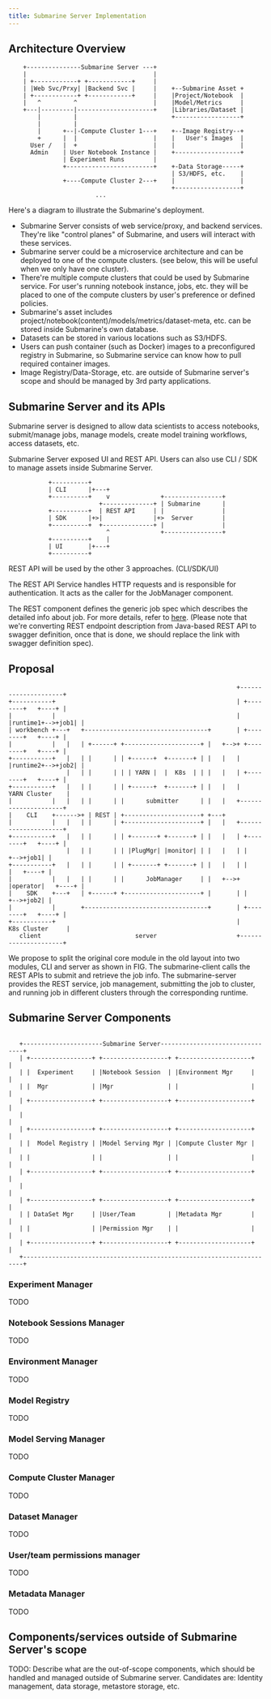 ```yaml
---
title: Submarine Server Implementation
---
```

<!--
  Licensed to the Apache Software Foundation (ASF) under one
  or more contributor license agreements.  See the NOTICE file
  distributed with this work for additional information
  regarding copyright ownership.  The ASF licenses this file
  to you under the Apache License, Version 2.0 (the
  "License"); you may not use this file except in compliance
  with the License.  You may obtain a copy of the License at

    http://www.apache.org/licenses/LICENSE-2.0

  Unless required by applicable law or agreed to in writing,
  software distributed under the License is distributed on an
  "AS IS" BASIS, WITHOUT WARRANTIES OR CONDITIONS OF ANY
  KIND, either express or implied.  See the License for the
  specific language governing permissions and limitations
  under the License.
  -->

## Architecture Overview

```
    +---------------Submarine Server ---+
    |                                   |
    | +------------+ +------------+     |
    | |Web Svc/Prxy| |Backend Svc |     |    +--Submarine Asset +
    | +------------+ +------------+     |    |Project/Notebook  |
    |   ^         ^                     |    |Model/Metrics     |
    +---|---------|---------------------+    |Libraries/Dataset |
        |         |                          +------------------+
        |         |
        |      +--|-Compute Cluster 1---+    +--Image Registry--+
        +      |  |                     |    |   User's Images  |
      User /   |  +                     |    |                  |
      Admin    | User Notebook Instance |    +------------------+
               | Experiment Runs        |
               +------------------------+    +-Data Storage-----+
                                             | S3/HDFS, etc.    |
               +----Compute Cluster 2---+    |                  |
                                             +------------------+
                        ...
```

Here's a diagram to illustrate the Submarine's deployment.

- Submarine Server consists of web service/proxy, and backend services. They're like "control planes" of Submarine, and users will interact with these services.
- Submarine server could be a microservice architecture and can be deployed to one of the compute clusters. (see below, this will be useful when we only have one cluster). 
- There're multiple compute clusters that could be used by Submarine service. For user's running notebook instance, jobs, etc. they will be placed to one of the compute clusters by user's preference or defined policies.
- Submarine's asset includes project/notebook(content)/models/metrics/dataset-meta, etc. can be stored inside Submarine's own database.
- Datasets can be stored in various locations such as S3/HDFS. 
- Users can push container (such as Docker) images to a preconfigured registry in Submarine, so Submarine service can know how to pull required container images.
- Image Registry/Data-Storage, etc. are outside of Submarine server's scope and should be managed by 3rd party applications.

## Submarine Server and its APIs

Submarine server is designed to allow data scientists to access notebooks, submit/manage jobs, manage models, create model training workflows, access datasets, etc.

Submarine Server exposed UI and REST API. Users can also use CLI / SDK to manage assets inside Submarine Server.

```
           +----------+
           | CLI      |+---+
           +----------+    v              +----------------+
                         +--------------+ | Submarine      |
           +----------+  | REST API     | |                |
           | SDK      |+>|              |+>  Server        |
           +----------+  +--------------+ |                |
                           ^              +----------------+
           +----------+    |
           | UI       |+---+
           +----------+
```

REST API will be used by the other 3 approaches. (CLI/SDK/UI) 

The REST API Service handles HTTP requests and is responsible for authentication. It acts as the caller for the JobManager component.

The REST component defines the generic job spec which describes the detailed info about job. For more details, refer to [here](https://docs.google.com/document/d/1kd-5UzsHft6gV7EuZiPXeWIKJtPqVwkNlqMvy0P_pAw/edit#). (Please note that we're converting REST endpoint description from Java-based REST API to swagger definition, once that is done, we should replace the link with swagger definition spec).

## Proposal
 ```
                                                                +---------------------+
 +-----------+                                                  | +--------+   +----+ |
 |           |                                                  | |runtime1+-->+job1| |
 | workbench +---+   +----------------------------------+       | +--------+   +----+ |
 |           |   |   | +------+ +---------------------+ |   +-->+ +--------+   +----+ |
 +-----------+   |   | |      | | +------+  +-------+ | |   |   | |runtime2+-->+job2| |
                 |   | |      | | | YARN |  |  K8s  | | |   |   | +--------+   +----+ |
 +-----------+   |   | |      | | +------+  +-------+ | |   |   |     YARN Cluster    |
 |           |   |   | |      | |      submitter      | |   |   +---------------------+
 |    CLI    +------>+ | REST | +---------------------+ +---+
 |           |   |   | |      | +---------------------+ |   |   +---------------------+
 +-----------+   |   | |      | | +-------+ +-------+ | |   |   | +--------+   +----+ |
                 |   | |      | | |PlugMgr| |monitor| | |   |   | |        +-->+job1| |
 +-----------+   |   | |      | | +-------+ +-------+ | |   |   | |        |   +----+ |
 |           |   |   | |      | |      JobManager     | |   +-->+ |operator|   +----+ |
 |    SDK    +---+   | +------+ +---------------------+ |       | |        +-->+job2| |
 |           |       +----------------------------------+       | +--------+   +----+ |
 +-----------+                                                  |     K8s Cluster     |
    client                          server                      +---------------------+
 ```
We propose to split the original core module in the old layout into two modules, CLI and server as shown in FIG. The submarine-client calls the REST APIs to submit and retrieve the job info. The submarine-server provides the REST service, job management, submitting the job to cluster, and running job in different clusters through the corresponding runtime.

## Submarine Server Components

```

   +----------------------Submarine Server--------------------------------+
   | +-----------------+ +------------------+ +--------------------+      |
   | |  Experiment     | |Notebook Session  | |Environment Mgr     |      |
   | |  Mgr            | |Mgr               | |                    |      |
   | +-----------------+ +------------------+ +--------------------+      |
   |                                                                      |
   | +-----------------+ +------------------+ +--------------------+      |
   | |  Model Registry | |Model Serving Mgr | |Compute Cluster Mgr |      |
   | |                 | |                  | |                    |      |
   | +-----------------+ +------------------+ +--------------------+      |
   |                                                                      |
   | +-----------------+ +------------------+ +--------------------+      |
   | | DataSet Mgr     | |User/Team         | |Metadata Mgr        |      |
   | |                 | |Permission Mgr    | |                    |      |
   | +-----------------+ +------------------+ +--------------------+      |
   +----------------------------------------------------------------------+
```

### Experiment Manager 

TODO

### Notebook Sessions Manager 

TODO

### Environment Manager

TODO

### Model Registry

TODO

### Model Serving Manager 

TODO

### Compute Cluster Manager

TODO

### Dataset Manager 

TODO

### User/team permissions manager 

TODO

### Metadata Manager

TODO

## Components/services outside of Submarine Server's scope

TODO: Describe what are the out-of-scope components, which should be handled and managed outside of Submarine server. Candidates are: Identity management, data storage, metastore storage, etc.